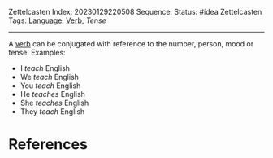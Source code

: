 Zettelcasten Index: 20230129220508
Sequence:
Status: #idea
Zettelcasten Tags: [Language](Language.md), [Verb](Verb.md), *Tense*

---

A [verb](Verb.md) can be conjugated with reference to the number, person, mood or tense. Examples:

* I *teach* English
* We *teach* English
* You *teach* English
* He *teaches* English
* She *teaches* English
* They *teach* English

# References
